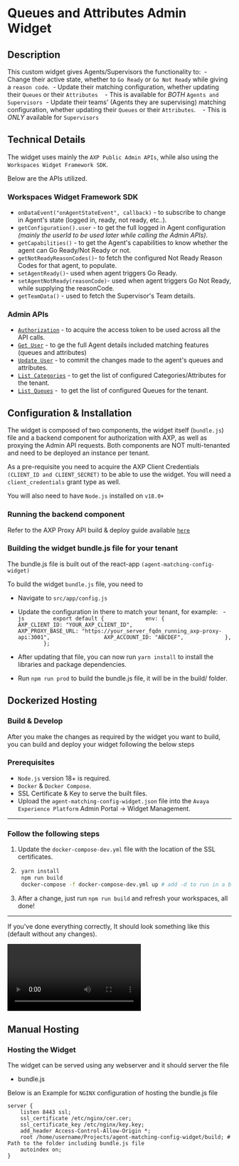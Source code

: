 

# Queues and Attributes Admin Widget


## Description


This custom widget gives Agents/Supervisors the functionality to:
 - Change their active state, whether to `Go Ready` or `Go Not Ready` while giving a `reason code`.
 - Update their matching configuration, whether updating their `Queues` or their `Attributes`
   - This is available for _BOTH_ `Agents and Supervisors`
 - Update their teams' (Agents they are supervising) matching configuration, whether updating their `Queues` or their `Attributes`.
   - This is _ONLY_ available for `Supervisors`


## Technical Details


The widget uses mainly the `AXP Public Admin APIs`, while also using the `Workspaces Widget Framework SDK`.


Below are the APIs utilized.
### Workspaces Widget Framework SDK


- ```onDataEvent("onAgentStateEvent", callback)``` - to subscribe to change in Agent's state (logged in, ready, not ready, etc..).
- ```getConfiguration().user``` - to get the full logged in Agent configuration _(mainly the userId to be used later while calling the Admin APIs)_.
- ```getCapabilities()``` - to get the Agent's capabilities to know whether the agent can Go Ready/Not Ready or not.
- ```getNotReadyReasonCodes()```- to fetch the configured Not Ready Reason Codes for that agent, to populate.
- ```setAgentReady()```- used when agent triggers Go Ready.
- ```setAgentNotReady(reasonCode)```- used when agent triggers Go Not Ready, while supplying the reasonCode.
- ```getTeamData()``` - used to fetch the Supervisor's Team details.


### Admin APIs


- [```Authorization```](https://developers.avayacloud.com/onecloud-ccaas/docs/how-to-authenticate-with-ccaas-apis#client-credentials-grant) - to acquire the access token to be used across all the API calls.
- [```Get User```](https://developers.avayacloud.com/onecloud-ccaas/reference/getuser) - to ge the full Agent details included matching features (queues and attributes)
- [```Update User```](https://developers.avayacloud.com/onecloud-ccaas/reference/updateuser) - to commit the changes made to the agent's queues and attributes.
- [```List Categories```](https://developers.avayacloud.com/onecloud-ccaas/reference/listcategories) - to get the list of configured Categories/Attributes for the tenant.
- [```List Queues```](https://developers.avayacloud.com/onecloud-ccaas/reference/listqueues) -  to get the list of configured Queues for the tenant.


## Configuration & Installation


The widget is composed of two components, the widget itself (`bundle.js`) file and a backend component for authorization with AXP, as well as proxying the Admin API requests. Both components are NOT multi-tenanted and need to be deployed an instance per tenant.


As a pre-requisite you need to acquire the AXP Client Credentials `(CLIENT_ID and CLIENT_SECRET)` to be able to use the widget. You will need a `client_credentials` grant type as well.


You will also need to have `Node.js` installed on `v18.0+`


### Running the backend component


Refer to the AXP Proxy API build & deploy guide available [```here```](https://GITHUBLINKTOAXPPROXYREPO)


### Building the widget bundle.js file for your tenant


The bundle.js file is built out of the react-app `(agent-matching-config-widget)`


To build the widget `bundle.js` file, you need to
- Navigate to `src/app/config.js`
- Update the configuration in there to match your tenant, for example:
  - ```js
        export default {
            env: {
                AXP_CLIENT_ID: "YOUR_AXP_CLIENT_ID",
                AXP_PROXY_BASE_URL: "https://your_server_fqdn_running_axp-proxy-api:3001",
                AXP_ACCOUNT_ID: "ABCDEF",
            },
        };
    ```


- After updating that file, you can now run `yarn install` to install the libraries and package dependencies.
- Run `npm run prod` to build the bundle.js file, it will be in the build/ folder.


## Dockerized Hosting

### Build & Develop
After you make the changes as required by the widget you want to build, you can build and deploy your widget following the below steps

### Prerequisites
- `Node.js` version 18+ is required.
- `Docker` & `Docker Compose`.
- SSL Certificate & Key to serve the built files.
- Upload the `agent-matching-config-widget.json`  file into the `Avaya Experience Platform` Admin Portal -> Widget Management.

---
### Follow the following steps
1. Update the `docker-compose-dev.yml` file with the location of the SSL certificates.
2. ```sh
    yarn install
    npm run build
    docker-compose -f docker-compose-dev.yml up # add -d to run in a background process
    ```
3. After a change, just run ```npm run build``` and refresh your workspaces, all done!
---

If you've done everything correctly, It should look something like this (default without any changes).

![Widget Demo](./agent_queues_attributes_admin_widget.mp4)


## Manual Hosting

### Hosting the Widget

The widget can be served using any webserver and it should server the file
- bundle.js

Below is an Example for `NGINX` configuration of hosting the bundle.js file


```nginx
server {
    listen 8443 ssl;
    ssl_certificate /etc/nginx/cer.cer;
    ssl_certificate_key /etc/nginx/key.key;
    add_header Access-Control-Allow-Origin *;
    root /home/username/Projects/agent-matching-config-widget/build; # Path to the folder including bundle.js file
    autoindex on;
}
```